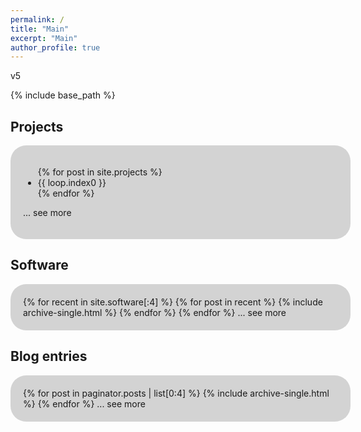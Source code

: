 ```yaml
---
permalink: /
title: "Main"
excerpt: "Main"
author_profile: true
---
```


<style>
#roundedbox {
  border-radius: 25px;
  background: LightGray;
  padding: 20px;
  width: 100%;
}
</style>

v5

{% include base_path %}

## Projects
<div id="roundedbox">
<ul>
{% for post in site.projects %}
<li>{{ loop.index0 }}</li>
{% endfor %}
</ul>

... see more
</div>

## Software
<div id="roundedbox">
{% for recent in site.software[:4] %}
  {% for post in recent %}
    {% include archive-single.html %}
  {% endfor %}
{% endfor %}
... see more
</div>


## Blog entries
<div id="roundedbox">
{% for post in paginator.posts | list[0:4] %}
  {% include archive-single.html %}
{% endfor %}
... see more
</div>
